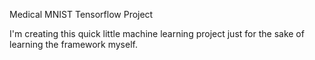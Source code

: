 Medical MNIST
Tensorflow Project


I'm creating this quick little machine learning project just for the sake of learning the framework myself. 
